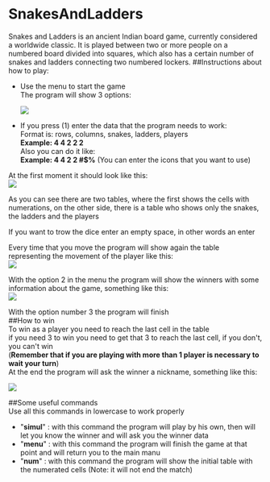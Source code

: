 # SnakesAndLadders
Snakes and Ladders is an ancient Indian board game, currently considered a worldwide classic. It is played between two or more people on a numbered board divided into squares, which also has a certain number of snakes and ladders connecting two numbered lockers.
##Instructions about how to play:
* Use the menu to start the game  
  The program will show 3 options: 
    
  <img align="center" src="https://cdn.discordapp.com/attachments/713169506238857217/841477733954879539/unknown.png">
* If you press (1) enter the data that the program needs to work:  
Format is: rows, columns, snakes, ladders, players  
__Example: 4 4 2 2 2__  
Also you can do it like:  
__Example: 4 4 2 2 #$%__ (You can enter the icons that you want to use)  

At the first moment it should look like this:  
<img align="center" src="https://cdn.discordapp.com/attachments/713169506238857217/841473284997513216/unknown.png"> 
  
As you can see there are two tables, where the first shows the cells with numerations, on the other side, there is a table who shows only the snakes, the ladders and the players  

If you want to trow the dice enter an empty space, in other words an enter  

Every time that you move the program will show again the table representing the movement of the player like this:  
<img align="center" src="https://cdn.discordapp.com/attachments/713169506238857217/841475801408602163/unknown.png">
  
With the option 2 in the menu the program will show the winners with some information about the game, something like this:  
<img align="center" src="https://cdn.discordapp.com/attachments/713169506238857217/841482293486682162/unknown.png">  

With the option number 3 the program will finish  
##How to win  
To win as a player you need to reach the last cell in the table  
if you need 3 to win you need to get that 3 to reach the last cell, if you don't, you can't win  
(__Remember that if you are playing with more than 1 player is necessary to wait your turn__)  
At the end the program will ask the winner a nickname, something like this:  

<img align="center" src="https://cdn.discordapp.com/attachments/713169506238857217/841476458400448512/unknown.png">  
  
##Some useful commands  
Use all this commands in lowercase to work properly
* "__simul__" : with this command the program will play by his own, then will let you know the winner and will ask you the winner data
* "__menu__" : with this command the program will finish the game at that point and will return you to the main manu
* "__num__" : with this command the program will show the initial table with the numerated cells (Note: it will not end the match)
